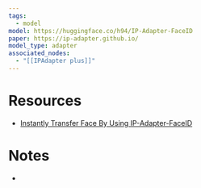 ```yaml
---
tags:
  - model
model: https://huggingface.co/h94/IP-Adapter-FaceID
paper: https://ip-adapter.github.io/
model_type: adapter
associated_nodes:
  - "[[IPAdapter plus]]"
---
```

# Resources

- [Instantly Transfer Face By Using IP-Adapter-FaceID](https://medium.com/@furkangozukara/instantly-transfer-face-by-using-ip-adapter-faceid-full-tutorial-gui-for-windows-runpod-1763d2c2b0e6)

# Notes

- 
